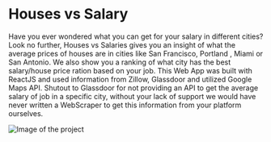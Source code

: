 # Houses vs Salary
Have you ever wondered what you can get for your salary in different cities? Look no further, Houses vs Salaries gives you an insight of what the average prices of houses are in cities like San Francisco, Portland , Miami or San Antonio. We also show you a ranking of what city has the best salary/house price ration based on your job. This Web App was built with ReactJS and used information from Zillow, Glassdoor and utilized Google Maps API. Shutout to Glassdoor for not providing an API to get the average salary of job in a specific city, without your lack of support we would have never written a WebScraper to get this information from your platform ourselves. 

![Image of the project](https://github.com/bpallares/umsl-hackaton/blob/master/src/img/img1.png)

